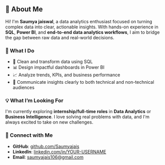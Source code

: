 ## 👋 About Me

Hi! I'm **Saumya jaiswal**, a data analytics enthusiast focused on turning complex data into clear, actionable insights. With hands-on experience in **SQL**, **Power BI**, and **end-to-end data analytics workflows**, I aim to bridge the gap between raw data and real-world decisions.

### 🚀 What I Do
- 🧹 Clean and transform data using SQL
- 📊 Design impactful dashboards in Power BI
- 📈 Analyze trends, KPIs, and business performance
- 🧠 Communicate insights clearly to both technical and non-technical audiences

### 💡 What I’m Looking For
I'm currently exploring **internship/full-time roles** in **Data Analytics** or **Business Intelligence**. I love solving real problems with data, and I'm always excited to take on new challenges.

### 🔗 Connect with Me
- **GitHub**: [github.com/Saumyajais](https://github.com/Saumyajais)
- **LinkedIn**: [linkedin.com/in/YOUR-USERNAME](https://linkedin.com/in/YOUR-USERNAME)
- **Email**: saumyajais106@gmail.com

